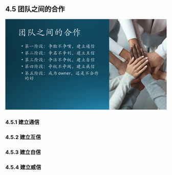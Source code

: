 ## 4.5 团队之间的合作

<img src="img/Slide13.SVG"/>


### 4.5.1 建立通信

### 4.5.2 建立互信

### 4.5.3 建立自信

### 4.5.4 建立威信

